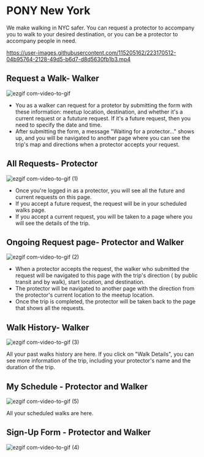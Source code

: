 # PONY New York

We make walking in NYC safer. You can request a protector to accompany you to walk to your desired destination, or you can be a protector to accompany people in need.

https://user-images.githubusercontent.com/115205162/223170512-04b95764-2128-49d5-b6d7-d8d5630fb1b3.mp4

## Request a Walk- Walker

![ezgif com-video-to-gif](https://user-images.githubusercontent.com/115205162/223160145-7ef9e826-b74a-4a75-8ee4-3e94d87cfed0.gif)

- You as a walker can request for a protetor by submitting the form with these information: meetup location, destination, and whether it's a current request or a fututure request. If it's a future request, then you need to specify the date and time. 
- After submitting the form, a message "Waiting for a protector..." shows up, and you will be navigated to another page where you can see the trip's map and directions when a protector accepts your request.

## All Requests- Protector

![ezgif com-video-to-gif (1)](https://user-images.githubusercontent.com/115205162/223162562-77d44533-ab9f-4838-8dcb-da1b8c6e7dcd.gif)

- Once you're logged in as a protector, you will see all the future and current requests on this page.
- If you accept a future request, the request will be in your scheduled walks page.
- If you accept a current request, you will be taken to a page where you will see the details of the trip.

## Ongoing Request page- Protector and Walker

![ezgif com-video-to-gif (2)](https://user-images.githubusercontent.com/115205162/223163803-569d1e30-8853-4823-ae51-fdbe40238f21.gif)

- When a protector accepts the request, the walker who submitted the request will be navigated to this page with the trip's direction ( by public transit and by walk), start location, and destination. 
- The protector will be navigated to another page with the direction from the protector's current location to the meetup location.
- Once the trip is completed, the protector will be taken back to the page that shows all the requests.

## Walk History- Walker

![ezgif com-video-to-gif (3)](https://user-images.githubusercontent.com/115205162/223165698-a0ad873b-4f36-4e7f-b1d6-c11b15b8ce0e.gif)

All your past walks history are here. If you click on "Walk Details", you can see more information of the trip, including your protector's name and the duration of the trip.

## My Schedule - Protector and Walker

![ezgif com-video-to-gif (5)](https://user-images.githubusercontent.com/115205162/223167883-da670041-4c0c-4cc0-aeb0-1996d5b4bec3.gif)

All your scheduled walks are here.

## Sign-Up Form - Protector and Walker

![ezgif com-video-to-gif (4)](https://user-images.githubusercontent.com/115205162/223167066-5de47f67-fc2f-41a0-9a34-692382f27ba4.gif)






